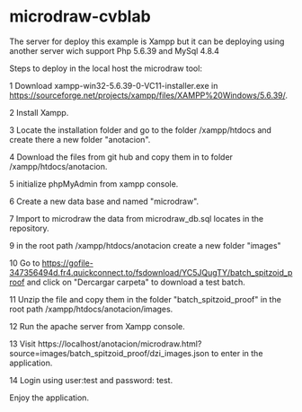# microdraw-cvblab

The server for deploy this example is Xampp but it can be deploying using another server wich support Php 5.6.39 and MySql 4.8.4

Steps to deploy in the local host the microdraw tool:

1 Download xampp-win32-5.6.39-0-VC11-installer.exe in https://sourceforge.net/projects/xampp/files/XAMPP%20Windows/5.6.39/.

2 Install Xampp.

3 Locate the installation folder and go to the folder /xampp/htdocs and create there a new folder "anotacion".

4 Download the files from git hub and copy them in to folder /xampp/htdocs/anotacion.

5 initialize phpMyAdmin from xampp console.

6 Create a new data base and named "microdraw".

7 Import to microdraw the data from microdraw_db.sql locates in the repository.

9 in the root path  /xampp/htdocs/anotacion create a new folder "images"

10 Go to https://gofile-347356494d.fr4.quickconnect.to/fsdownload/YC5JQugTY/batch_spitzoid_proof and click on "Dercargar carpeta" to download a test batch.

11 Unzip the file and copy them in the folder "batch_spitzoid_proof" in the root path  /xampp/htdocs/anotacion/images.

12 Run the apache server from Xampp console.

13 Visit https://localhost/anotacion/microdraw.html?source=images/batch_spitzoid_proof/dzi_images.json to enter in the application.

14 Login using user:test and password: test.

Enjoy the application.


